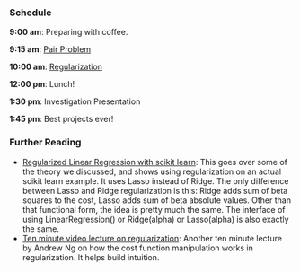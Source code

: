 ### Schedule

**9:00 am**: Preparing with coffee.

**9:15 am**: [Pair Problem](pair.md)

**10:00 am**: [Regularization](regularization.pdf)

**12:00 pm**: Lunch!

**1:30 pm**: Investigation Presentation

**1:45 pm**: Best projects ever!


### Further Reading

 * [Regularized Linear Regression with scikit learn](http://www.datarobot.com/blog/regularized-linear-regression-with-scikit-learn/): This goes over some of the theory we discussed, and shows using regularization on an actual scikit learn example. It uses Lasso instead of Ridge. The only difference between Lasso and Ridge regularization is this: Ridge adds sum of beta squares to the cost, Lasso adds sum of beta absolute values. Other than that functional form, the idea is pretty much the same. The interface of using LinearRegression() or Ridge(alpha) or Lasso(alpha) is also exactly the same.
 * [Ten minute video lecture on regularization](https://www.youtube.com/watch?v=fx-TqOzjDbM): Another ten minute lecture by Andrew Ng on how the cost function manipulation works in regularization. It helps build intuition.
